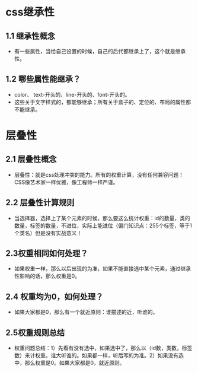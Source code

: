# css继承性
## 1.1 继承性概念
- 有一些属性，当给自己设置的时候，自己的后代都继承上了，这个就是继承性。
## 1.2 哪些属性能继承？
- color、 text-开头的、line-开头的、font-开头的。
- 这些关于文字样式的，都能够继承；所有关于盒子的、定位的、布局的属性都不能继承。
# 层叠性
## 2.1 层叠性概念
- 层叠性：就是css处理冲突的能力。所有的权重计算，没有任何兼容问题！CSS像艺术家一样优雅，像工程师一样严谨。
## 2.2 层叠性计算规则
- 当选择器，选择上了某个元素的时候，那么要这么统计权重：id的数量，类的数量，标签的数量，不进位，实际上能进位（偏门知识点：255个标签，等于1个类名）但是没有实战意义！
## 2.3权重相同如何处理？
- 如果权重一样，那么以后出现的为准，如果不能直接选中某个元素，通过继承性影响的话，那么权重是0。
## 2.4 权重均为0，如何处理？
- 如果大家都是0，那么有一个就近原则：谁描述的近，听谁的。
## 2.5权重规则总结
- 权重问题总结：1）先看有没有选中，如果选中了，那么以（id数，类数，标签数）来计权重。谁大听谁的。如果都一样，听后写的为准。2）如果没有选中，那么权重是0。如果大家都是0，就近原则。

